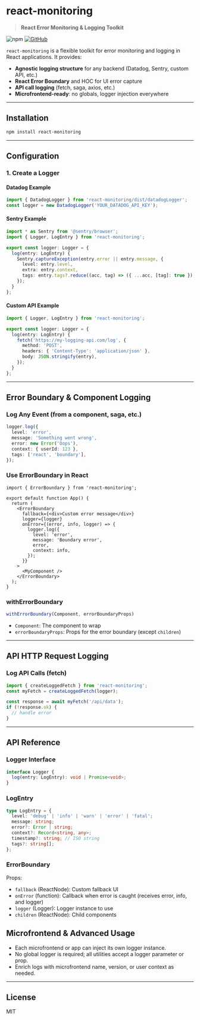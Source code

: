 

# react-monitoring

> **React Error Monitoring & Logging Toolkit**

![npm](https://img.shields.io/npm/v/react-monitoring?style=flat-square)
[![GitHub](https://img.shields.io/badge/github-repo-blue?logo=github&style=flat-square)](https://github.com/good-repository/react-monitoring)

`react-monitoring` is a flexible toolkit for error monitoring and logging in React applications. It provides:

- **Agnostic logging structure** for any backend (Datadog, Sentry, custom API, etc.)
- **React Error Boundary** and HOC for UI error capture
- **API call logging** (fetch, saga, axios, etc.)
- **Microfrontend-ready**: no globals, logger injection everywhere

---

## Installation

```sh
npm install react-monitoring
```

---



## Configuration

### 1. Create a Logger

#### Datadog Example
```ts
import { DatadogLogger } from 'react-monitoring/dist/datadogLogger';
const logger = new DatadogLogger('YOUR_DATADOG_API_KEY');
```

#### Sentry Example
```ts
import * as Sentry from '@sentry/browser';
import { Logger, LogEntry } from 'react-monitoring';

export const logger: Logger = {
  log(entry: LogEntry) {
    Sentry.captureException(entry.error || entry.message, {
      level: entry.level,
      extra: entry.context,
      tags: entry.tags?.reduce((acc, tag) => ({ ...acc, [tag]: true }), {}),
    });
  }
};
```

#### Custom API Example
```ts
import { Logger, LogEntry } from 'react-monitoring';

export const logger: Logger = {
  log(entry: LogEntry) {
    fetch('https://my-logging-api.com/log', {
      method: 'POST',
      headers: { 'Content-Type': 'application/json' },
      body: JSON.stringify(entry),
    });
  }
};
```

---

## Error Boundary & Component Logging

### Log Any Event (from a component, saga, etc.)

```ts
logger.log({
  level: 'error',
  message: 'Something went wrong',
  error: new Error('Oops'),
  context: { userId: 123 },
  tags: ['react', 'boundary'],
});
```

### Use ErrorBoundary in React

```tsx
import { ErrorBoundary } from 'react-monitoring';

export default function App() {
  return (
    <ErrorBoundary
      fallback={<div>Custom error message</div>}
      logger={logger}
      onError={(error, info, logger) => {
        logger.log({
          level: 'error',
          message: 'Boundary error',
          error,
          context: info,
        });
      }}
    >
      <MyComponent />
    </ErrorBoundary>
  );
}
```

### withErrorBoundary
```ts
withErrorBoundary(Component, errorBoundaryProps)
```
- `Component`: The component to wrap
- `errorBoundaryProps`: Props for the error boundary (except `children`)

---

## API HTTP Request Logging

### Log API Calls (fetch)

```ts
import { createLoggedFetch } from 'react-monitoring';
const myFetch = createLoggedFetch(logger);

const response = await myFetch('/api/data');
if (!response.ok) {
  // handle error
}
```

---

## API Reference

### Logger Interface
```ts
interface Logger {
  log(entry: LogEntry): void | Promise<void>;
}
```

### LogEntry
```ts
type LogEntry = {
  level: 'debug' | 'info' | 'warn' | 'error' | 'fatal';
  message: string;
  error?: Error | string;
  context?: Record<string, any>;
  timestamp?: string; // ISO string
  tags?: string[];
};
```

### ErrorBoundary
Props:
- `fallback` (ReactNode): Custom fallback UI
- `onError` (function): Callback when error is caught (receives error, info, and logger)
- `logger` (Logger): Logger instance to use
- `children` (ReactNode): Child components



## Microfrontend & Advanced Usage

- Each microfrontend or app can inject its own logger instance.
- No global logger is required; all utilities accept a logger parameter or prop.
- Enrich logs with microfrontend name, version, or user context as needed.

---

## License
MIT

